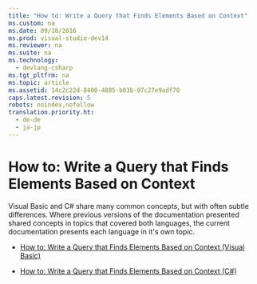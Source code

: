 ```yaml
---
title: "How to: Write a Query that Finds Elements Based on Context"
ms.custom: na
ms.date: 09/18/2016
ms.prod: visual-studio-dev14
ms.reviewer: na
ms.suite: na
ms.technology: 
  - devlang-csharp
ms.tgt_pltfrm: na
ms.topic: article
ms.assetid: 14c2c22d-8400-4885-b03b-07c27e9adf70
caps.latest.revision: 5
robots: noindex,nofollow
translation.priority.ht: 
  - de-de
  - ja-jp
---
```

# How to: Write a Query that Finds Elements Based on Context
Visual Basic and C# share many common concepts, but with often subtle differences. Where previous versions of the documentation presented shared concepts in topics that covered both languages, the current documentation presents each language in it's own topic.  
  
-   [How to: Write a Query that Finds Elements Based on Context (Visual Basic)](../Topic/How%20to:%20Write%20a%20Query%20that%20Finds%20Elements%20Based%20on%20Context%20\(Visual%20Basic\).md)  
  
-   [How to: Write a Query that Finds Elements Based on Context (C#)](../Topic/How%20to:%20Write%20a%20Query%20that%20Finds%20Elements%20Based%20on%20Context%20\(C%23\).md)